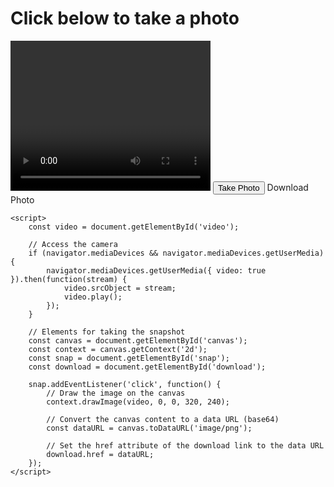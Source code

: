 <!DOCTYPE html>
<html lang="en">
<head>
    <meta charset="UTF-8">
    <meta name="viewport" content="width=device-width, initial-scale=1.0">
    <title>Take a Photo</title>
</head>
<body>
    <h1>Click below to take a photo</h1>
    <video id="video" width="320" height="240" autoplay></video>
    <button id="snap">Take Photo</button>
    <canvas id="canvas" width="320" height="240"></canvas>
    <a id="download" download="photo.png">Download Photo</a>

    <script>
        const video = document.getElementById('video');

        // Access the camera
        if (navigator.mediaDevices && navigator.mediaDevices.getUserMedia) {
            navigator.mediaDevices.getUserMedia({ video: true }).then(function(stream) {
                video.srcObject = stream;
                video.play();
            });
        }

        // Elements for taking the snapshot
        const canvas = document.getElementById('canvas');
        const context = canvas.getContext('2d');
        const snap = document.getElementById('snap');
        const download = document.getElementById('download');

        snap.addEventListener('click', function() {
            // Draw the image on the canvas
            context.drawImage(video, 0, 0, 320, 240);

            // Convert the canvas content to a data URL (base64)
            const dataURL = canvas.toDataURL('image/png');

            // Set the href attribute of the download link to the data URL
            download.href = dataURL;
        });
    </script>
</body>
</html>
